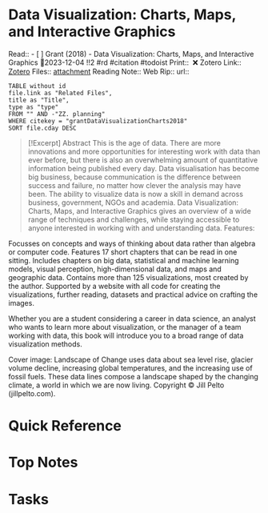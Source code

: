 
# Data Visualization: Charts, Maps, and Interactive Graphics
Read:: - [ ] Grant (2018) - Data Visualization: Charts, Maps, and Interactive Graphics 🛫2023-12-04 !!2 #rd #citation #todoist
Print::  ❌
Zotero Link:: [Zotero](zotero://select/library/items/399B4HEC) 
Files:: [attachment](<file:///C:/Users/michaelt/Insync/m@tarlton.info/Google%20Drive/06.%20Zotero/storage_new/Chapman%20and%20HallCRC_2018/Grant_2018_Data%20Visualization.pdf>)
Reading Note::
Web Rip::
url:: 

```dataview
TABLE without id
file.link as "Related Files",
title as "Title",
type as "type"
FROM "" AND -"ZZ. planning"
WHERE citekey = "grantDataVisualizationCharts2018" 
SORT file.cday DESC
```

> [!Excerpt] Abstract
> This is the age of data. There are more innovations and more opportunities for interesting work with data than ever before, but there is also an overwhelming amount of quantitative information being published every day. Data visualisation has become big business, because communication is the difference between success and failure, no matter how clever the analysis may have been. The ability to visualize data is now a skill in demand across business, government, NGOs and academia. Data Visualization: Charts, Maps, and Interactive Graphics gives an overview of a wide range of techniques and challenges, while staying accessible to anyone interested in working with and understanding data.
Features:

Focusses on concepts and ways of thinking about data rather than algebra or computer code.
Features 17 short chapters that can be read in one sitting.
Includes chapters on big data, statistical and machine learning models, visual perception, high-dimensional data, and maps and geographic data.
Contains more than 125 visualizations, most created by the author.
Supported by a website with all code for creating the visualizations, further reading, datasets and practical advice on crafting the images.

Whether you are a student considering a career in data science, an analyst who wants to learn more about visualization, or the manager of a team working with data, this book will introduce you to a broad range of data visualization methods.

Cover image: Landscape of Change uses data about sea level rise, glacier volume decline,
increasing global temperatures, and the increasing use of fossil fuels. These data lines
compose a landscape shaped by the changing climate, a world in which we are now living.
Copyright © Jill Pelto (jillpelto.com).
# Quick Reference

# Top Notes

# Tasks






















